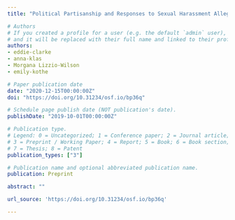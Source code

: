 ```yaml
---
title: "Political Partisanship and Responses to Sexual Harassment Allegations against Politicians"

# Authors
# If you created a profile for a user (e.g. the default `admin` user), write the username (folder name) here 
# and it will be replaced with their full name and linked to their profile.
authors:
- eddie-clarke
- anna-klas
- Morgana Lizzio-Wilson
- emily-kothe

# Paper publication date
date: "2020-12-15T00:00:00Z"
doi: "https://doi.org/10.31234/osf.io/bp36q"

# Schedule page publish date (NOT publication's date).
publishDate: "2019-10-01T00:00:00Z"

# Publication type.
# Legend: 0 = Uncategorized; 1 = Conference paper; 2 = Journal article;
# 3 = Preprint / Working Paper; 4 = Report; 5 = Book; 6 = Book section;
# 7 = Thesis; 8 = Patent
publication_types: ["3"]

# Publication name and optional abbreviated publication name.
publication: Preprint

abstract: ""

url_source: 'https://doi.org/10.31234/osf.io/bp36q'

---
```

